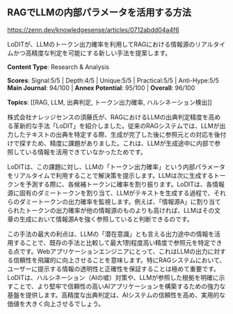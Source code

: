 ## RAGでLLMの内部パラメータを活用する方法

https://zenn.dev/knowledgesense/articles/0712abdd04a4f6

LoDITが、LLMのトークン出力確率を利用してRAGにおける情報源のリアルタイムかつ高精度な判定を可能にする新しい手法を提案します。

**Content Type**: Research & Analysis

**Scores**: Signal:5/5 | Depth:4/5 | Unique:5/5 | Practical:5/5 | Anti-Hype:5/5
**Main Journal**: 94/100 | **Annex Potential**: 95/100 | **Overall**: 96/100

**Topics**: [[RAG, LLM, 出典判定, トークン出力確率, ハルシネーション検出]]

株式会社ナレッジセンスの須藤氏が、RAGにおけるLLMの出典判定精度を高める革新的な手法「LoDIT」を紹介しました。従来のRAGシステムでは、LLMが出力したテキストの出典を特定する際、生成が完了した後に参照元との対応を後付けで探すため、精度に課題がありました。これは、LLMが生成途中に内部で参照している情報を活用できていなかったためです。

LoDITは、この課題に対し、LLMの「トークン出力確率」という内部パラメータをリアルタイムで利用することで解決策を提示します。LLMは次に生成するトークンを予測する際に、各候補トークンに確率を割り振ります。LoDITは、各情報源に固有のダミートークンを割り当て、LLMがテキストを生成する過程で、それらのダミートークンの出力確率を監視します。例えば、「情報源A」に割り当てられたトークンの出力確率が他の情報源のものよりも高ければ、LLMはその文章の生成において情報源Aを強く参照していると判断できるのです。

この手法の最大の利点は、LLMの「潜在意識」とも言える出力途中の情報を活用することで、既存の手法と比較して最大1割程度高い精度で参照元を特定できる点です。Webアプリケーションエンジニアにとって、これはLLMの出力に対する信頼性を飛躍的に向上させることを意味します。特にRAGシステムにおいて、ユーザーに提示する情報の透明性と正確性を保証することは極めて重要です。LoDITは、ハルシネーション（AIの嘘）対策や、LLMが参照した根拠を明確に示すことで、より堅牢で信頼性の高いAIアプリケーションを構築するための強力な基盤を提供します。高精度な出典判定は、AIシステムの信頼性を高め、実用的な価値を大きく向上させるでしょう。